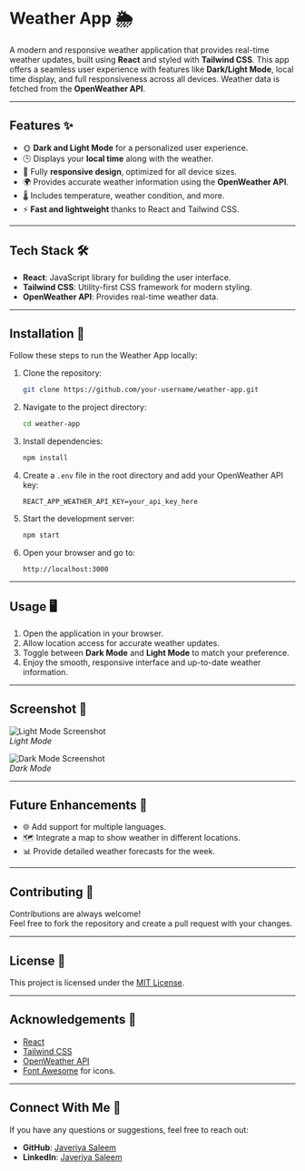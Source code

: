 # Weather App 🌦️

A modern and responsive weather application that provides real-time weather updates, built using **React** and styled with **Tailwind CSS**. This app offers a seamless user experience with features like **Dark/Light Mode**, local time display, and full responsiveness across all devices. Weather data is fetched from the **OpenWeather API**.

---

## Features ✨

- 🌞 **Dark and Light Mode** for a personalized user experience.
- 🕒 Displays your **local time** along with the weather.
- 📱 Fully **responsive design**, optimized for all device sizes.
- 🌍 Provides accurate weather information using the **OpenWeather API**.
- 🌡️ Includes temperature, weather condition, and more.
- ⚡ **Fast and lightweight** thanks to React and Tailwind CSS.

---

## Tech Stack 🛠️

- **React**: JavaScript library for building the user interface.
- **Tailwind CSS**: Utility-first CSS framework for modern styling.
- **OpenWeather API**: Provides real-time weather data.

---

## Installation 🚀

Follow these steps to run the Weather App locally:

1. Clone the repository:
   ```bash
   git clone https://github.com/your-username/weather-app.git
   ```
2. Navigate to the project directory:
   ```bash
   cd weather-app
   ```
3. Install dependencies:
   ```bash
   npm install
   ```
4. Create a `.env` file in the root directory and add your OpenWeather API key:
   ```env
   REACT_APP_WEATHER_API_KEY=your_api_key_here
   ```
5. Start the development server:
   ```bash
   npm start
   ```
6. Open your browser and go to:
   ```
   http://localhost:3000
   ```

---

## Usage 🖥️

1. Open the application in your browser.
2. Allow location access for accurate weather updates.
3. Toggle between **Dark Mode** and **Light Mode** to match your preference.
4. Enjoy the smooth, responsive interface and up-to-date weather information.

---

## Screenshot 📸

![Light Mode Screenshot](https://via.placeholder.com/800x400)  
*Light Mode*  

![Dark Mode Screenshot](https://via.placeholder.com/800x400)  
*Dark Mode*

---

## Future Enhancements 🚧

- 🌐 Add support for multiple languages.
- 🗺️ Integrate a map to show weather in different locations.
- 📊 Provide detailed weather forecasts for the week.

---

## Contributing 🤝

Contributions are always welcome!  
Feel free to fork the repository and create a pull request with your changes.

---

## License 📜

This project is licensed under the [MIT License](LICENSE).

---

## Acknowledgements 🙏

- [React](https://reactjs.org/)
- [Tailwind CSS](https://tailwindcss.com/)
- [OpenWeather API](https://openweathermap.org/api)
- [Font Awesome](https://fontawesome.com/) for icons.

---

## Connect With Me 💬

If you have any questions or suggestions, feel free to reach out:

- **GitHub**: [Javeriya Saleem](https://github.com/JaveriyaSaleem)
- **LinkedIn**: [Javeriya Saleem](https://www.linkedin.com/in/javeriyasaleem/)

